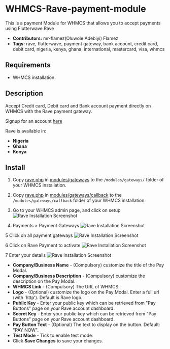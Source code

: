 # WHMCS-Rave-payment-module
This is a payment Module for WHMCS that allows you to accept payments using Flutterwave Rave
 - **Contributors:** mr-flamez(Oluwole Adebiyi) Flamez
 - **Tags:** rave, flutterwave, payment gateway, bank account, credit card, debit card, nigeria, kenya, ghana, international, mastercard, visa, whmcs

## Requirements

- WHMCS installation.

## Description

Accept Credit card, Debit card and Bank account payment directly on WHMCS with the Rave payment gateway.

Signup for an account [here](https://ravepay.co)

Rave is available in:

* __Nigeria__
* __Ghana__
* __Kenya__


## Install
1. Copy [rave.php](modules/gateways/rave.php?raw=true) in [modules/gateways](modules/gateways) to the `/modules/gateways/` folder of your WHMCS installation.

2. Copy [rave.php](modules/gateways/callback/rave.php?raw=true) in [modules/gateways/callback](modules/gateways/callback) to the `/modules/gateways/callback` folder of your WHMCS installation.

3. Go to your WHMCS admin page, and click on setup
![Rave Installation Screenshot](https://image.prntscr.com/image/zcDRed9lQxOGMkC6nuBu5Q.png)

4. Payments > Payment Gateways
![Rave Installation Screenshot](https://image.prntscr.com/image/bc9RaoBeT1eteh3TWkAuIQ.png)

5 Click on all payment gateways
![Rave Installation Screenshot](https://image.prntscr.com/image/G4tzCx10QCGmCMMt1_38GQ.png)

6 Click on Rave Payment to activate
![Rave Installation Screenshot](https://image.prntscr.com/image/5_G1AE_XRgyAzyZQp1eUEw.png)

7 Enter your details
![Rave Installation Screenshot](https://image.prntscr.com/image/ZEn2QcSLRByuFinzF94pxg.png)

* __Company/Business Name__ - (Compulsory) customize the title of the Pay Modal.
* __Company/Business Description__ - (Compulsory) customize the description on the Pay Modal.
* __WHMCS Link__ - (Compulsory) The URL of WHMCS.
* __Logo__ - (Optional) customize the logo on the Pay Modal. Enter a full url (with 'http'). Default is Rave logo.
* __Public Key__ - Enter your public key which can be retrieved from "Pay Buttons" page on your Rave account dashboard.
* __Secret Key__ - Enter your public key which can be retrieved from "Pay Buttons" page on your Rave account dashboard.
* __Pay Button Text__ - (Optional) The text to display on the button. Default: "PAY NOW".
* __Test Mode__ - Tick to enable test mode.
* Click __Save Changes__ to save your changes.


